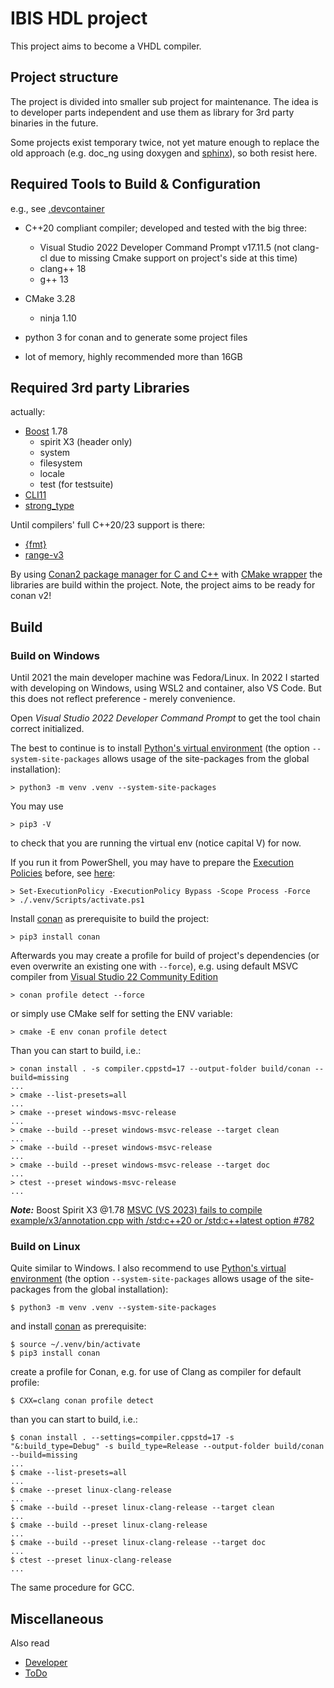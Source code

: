IBIS HDL project
================

This project aims to become a VHDL compiler.

## Project structure

The project is divided into smaller sub project for maintenance. The idea is to developer parts
independent and use them as library for 3rd party binaries in the future.

Some projects exist temporary twice, not yet mature enough to replace the old approach
(e.g. doc_ng using doxygen and [sphinx](https://www.sphinx-doc.org/)), so both resist here.

## Required Tools to Build & Configuration

e.g., see [.devcontainer](https://github.com/ibis-hdl/compiler/tree/main/.devcontainer)

* C++20 compliant compiler; developed and tested with the big three:
    - Visual Studio 2022 Developer Command Prompt v17.11.5 (not clang-cl due to missing Cmake
      support on project's side at this time)
    - clang++ 18
    - g++ 13

* CMake 3.28
    - ninja 1.10

* python 3 for conan and to generate some project files

* lot of memory, highly recommended more than 16GB

## Required 3rd party Libraries

actually:

* [Boost](https://www.boost.org/) 1.78
    - spirit X3 (header only)
    - system
    - filesystem
    - locale
    - test (for testsuite)
* [CLI11](https://github.com/CLIUtils/CLI11)
* [strong_type](https://github.com/rollbear/strong_type)

Until compilers' full C++20/23 support is there:

* [{fmt}](https://github.com/fmtlib/fmt)
* [range-v3](https://github.com/ericniebler/range-v3)

By using [Conan2 package manager for C and C++](https://github.com/conan-io/conan) with
[CMake wrapper](https://github.com/conan-io/cmake-conan) the libraries are build within
the project. Note, the project aims to be ready for conan v2!

## Build

### Build on Windows

Until 2021 the main developer machine was Fedora/Linux. In 2022 I started with
developing on Windows, using WSL2 and container, also VS Code. But this does not
reflect preference - merely convenience.

Open *Visual Studio 2022 Developer Command Prompt* to get the tool chain correct
initialized.

The best to continue is to install [Python's virtual environment](https://docs.python.org/3/library/venv.html) (the option `--system-site-packages` allows usage of the site-packages from the global installation):

```
> python3 -m venv .venv --system-site-packages
```

You may use

```
> pip3 -V
```

to check that you are running the virtual env (notice capital V) for now.

If you run it from PowerShell, you may have to prepare the [Execution Policies](
https://docs.microsoft.com/en-us/powershell/module/microsoft.powershell.core/about/about_execution_policies?view=powershell-7.2) before, see
[here](https://stackoverflow.com/questions/1365081/virtualenv-in-powershell):

```
> Set-ExecutionPolicy -ExecutionPolicy Bypass -Scope Process -Force
> ./.venv/Scripts/activate.ps1
```

Install [conan](https://conan.io/) as prerequisite to build the project:

```
> pip3 install conan
```

Afterwards you may create a profile for build of project's dependencies (or even overwrite
an existing one with `--force`), e.g. using default MSVC compiler from
[Visual Studio 22 Community Edition](https://visualstudio.microsoft.com/de/vs/community/)

```
> conan profile detect --force
```

or simply use CMake self for setting the ENV variable:

```
> cmake -E env conan profile detect
```

Than you can start to build, i.e.:

```
> conan install . -s compiler.cppstd=17 --output-folder build/conan --build=missing
...
> cmake --list-presets=all
...
> cmake --preset windows-msvc-release
...
> cmake --build --preset windows-msvc-release --target clean
...
> cmake --build --preset windows-msvc-release
...
> cmake --build --preset windows-msvc-release --target doc
...
> ctest --preset windows-msvc-release
...
```

***Note:*** Boost Spirit X3 @1.78 [MSVC (VS 2023) fails to compile example/x3/annotation.cpp with /std:c++20 or /std:c++latest option #782](https://github.com/boostorg/spirit/issues/782)

### Build on Linux

Quite similar to Windows. I also recommend to use [Python's virtual environment](https://docs.python.org/3/library/venv.html) (the option `--system-site-packages` allows usage of the site-packages from the global installation):

```
$ python3 -m venv .venv --system-site-packages
```

and install [conan](https://conan.io/) as prerequisite:

```
$ source ~/.venv/bin/activate
$ pip3 install conan
```

create a profile for Conan, e.g. for use of Clang as compiler for default profile:

```
$ CXX=clang conan profile detect
```

than you can start to build, i.e.:

```
$ conan install . --settings=compiler.cppstd=17 -s "&:build_type=Debug" -s build_type=Release --output-folder build/conan --build=missing
...
$ cmake --list-presets=all
...
$ cmake --preset linux-clang-release
...
$ cmake --build --preset linux-clang-release --target clean
...
$ cmake --build --preset linux-clang-release
...
$ cmake --build --preset linux-clang-release --target doc
...
$ ctest --preset linux-clang-release
...
```

The same procedure for GCC.

## Miscellaneous

Also read
- [Developer](doc/developer.md)
- [ToDo](doc/todo.md)
